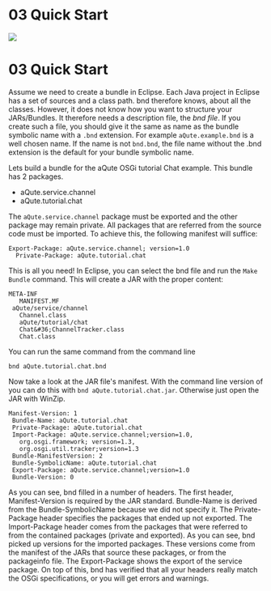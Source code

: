 # 03 Quick Start



![][1]



# 03 Quick Start

Assume we need to create a bundle in Eclipse. Each Java project in Eclipse has a set of sources and a class path. bnd therefore knows, about all the classes. However, it does not know how you want to structure your JARs/Bundles. It therefore needs a description file, the *bnd file*. If you create such a file, you should give it the same as name as the bundle symbolic name with a `.bnd` extension. For example `aQute.example.bnd` is a well chosen name. If the name is not `bnd.bnd`, the file name without the .bnd extension is the default for your bundle symbolic name. 

Lets build a bundle for the aQute OSGi tutorial Chat example. This bundle has 2 packages. 



*   aQute.service.channel 
*   aQute.tutorial.chat 

The `aQute.service.channel` package must be exported and the other package may remain private. All packages that are referred from the source code must be imported. To achieve this, the following manifest will suffice: 



    Export-Package: aQute.service.channel; version=1.0 
      Private-Package: aQute.tutorial.chat
    

This is all you need! In Eclipse, you can select the bnd file and run the `Make Bundle` command. This will create a JAR with the proper content: 



    META-INF 
       MANIFEST.MF 
     aQute/service/channel 
       Channel.class 
       aQute/tutorial/chat 
       Chat&#36;ChannelTracker.class 
       Chat.class
    

You can run the same command from the command line 



    bnd aQute.tutorial.chat.bnd
    

Now take a look at the JAR file's manifest. With the command line version of you can do this with `bnd aQute.tutorial.chat.jar`. Otherwise just open the JAR with WinZip. 



    Manifest-Version: 1
     Bundle-Name: aQute.tutorial.chat
     Private-Package: aQute.tutorial.chat
     Import-Package: aQute.service.channel;version=1.0,
       org.osgi.framework; version=1.3,
       org.osgi.util.tracker;version=1.3
     Bundle-ManifestVersion: 2
     Bundle-SymbolicName: aQute.tutorial.chat
     Export-Package: aQute.service.channel;version=1.0
     Bundle-Version: 0
    

As you can see, bnd filled in a number of headers. The first header, Manifest-Version is required by the JAR standard. Bundle-Name is derived from the Bundle-SymbolicName because we did not specify it. The Private-Package header specifies the packages that ended up not exported. The Import-Package header comes from the packages that were referred to from the contained packages (private and exported). As you can see, bnd picked up versions for the imported packages. These versions come from the manifest of the JARs that source these packages, or from the packageinfo file. The Export-Package shows the export of the service package. On top of this, bnd has verified that all your headers really match the OSGi specifications, or you will get errors and warnings.

 [1]: http://www.aqute.biz/uploads/Code/bnd.png ""